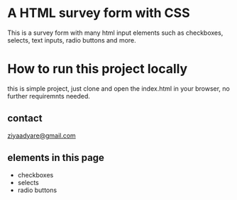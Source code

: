 #  A HTML survey form with CSS

This is  a survey form with many html input elements such as checkboxes, selects, text inputs, radio buttons and more.

# How to run this project locally

this is simple project, just clone and open the index.html in your browser, no further requiremnts needed.

## contact
ziyaadyare@gmail.com

## elements in this page

<ul>
    <li> checkboxes</li>
    <li> selects</li>
    <li> radio buttons</li>
</ul>